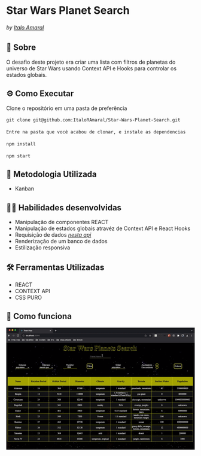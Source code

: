 # Star Wars Planet Search
###### by _[Italo Amaral](https://www.linkedin.com/in/italo-rockenbach-594082132/)_

## :page_with_curl: Sobre
O desafio deste projeto era criar uma lista com filtros de planetas do universo de Star Wars usando Context API e Hooks para controlar os estados globais.

## ⚙️ Como Executar
Clone o repositório em uma pasta de preferência

```
git clone git@github.com:ItaloRAmaral/Star-Wars-Planet-Search.git

Entre na pasta que você acabou de clonar, e instale as dependencias

npm install

npm start
```

## :memo: Metodologia Utilizada

* Kanban

## :man_technologist: Habilidades desenvolvidas

* Manipulação de componentes REACT
* Manipulação de estados globais atravéz de Context API e React Hooks
* Requisição de dados _[nesta api](https://swapi-trybe.herokuapp.com/api/planets/)_
* Renderização de um banco de dados
* Estilização responsiva

## :hammer_and_wrench: Ferramentas Utilizadas


* REACT
* CONTEXT API
* CSS PURO

## :iphone: Como funciona
<img src="./starWarsHowItWorks.gif" />
